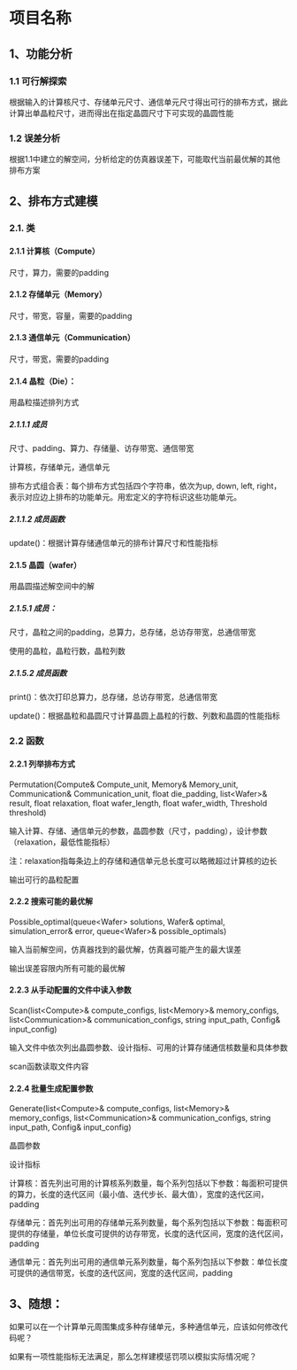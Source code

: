 # 项目名称

## 1、功能分析

### 1.1 可行解探索

根据输入的计算核尺寸、存储单元尺寸、通信单元尺寸得出可行的排布方式，据此计算出单晶粒尺寸，进而得出在指定晶圆尺寸下可实现的晶圆性能

### 1.2 误差分析

根据1.1中建立的解空间，分析给定的仿真器误差下，可能取代当前最优解的其他排布方案

## 2、排布方式建模

### 2.1. 类

#### 2.1.1 计算核（Compute）

尺寸，算力，需要的padding

#### 2.1.2 存储单元（Memory）

尺寸，带宽，容量，需要的padding

#### 2.1.3 通信单元（Communication）

尺寸，带宽，需要的padding

#### 2.1.4 晶粒（Die）：

用晶粒描述排列方式

##### 2.1.1.1 成员

尺寸、padding、算力、存储量、访存带宽、通信带宽

计算核，存储单元，通信单元

排布方式组合表：每个排布方式包括四个字符串，依次为up, down, left, right，表示对应边上排布的功能单元。用宏定义的字符标识这些功能单元。

##### 2.1.1.2 成员函数

update()：根据计算存储通信单元的排布计算尺寸和性能指标

#### 2.1.5  晶圆（wafer）

用晶圆描述解空间中的解

##### 2.1.5.1 成员：

尺寸，晶粒之间的padding，总算力，总存储，总访存带宽，总通信带宽

使用的晶粒，晶粒行数，晶粒列数

##### 2.1.5.2 成员函数

print()：依次打印总算力，总存储，总访存带宽，总通信带宽

update()：根据晶粒和晶圆尺寸计算晶圆上晶粒的行数、列数和晶圆的性能指标

### 2.2 函数

#### 2.2.1 列举排布方式

Permutation(Compute& Compute_unit, Memory& Memory_unit, Communication& Communication_unit, float die_padding, list\<Wafer\>& result, float relaxation, float wafer_length, float wafer_width, Threshold threshold)

输入计算、存储、通信单元的参数，晶圆参数（尺寸，padding），设计参数（relaxation，最低性能指标）

注：relaxation指每条边上的存储和通信单元总长度可以略微超过计算核的边长

输出可行的晶粒配置

#### 2.2.2 搜索可能的最优解

Possible_optimal(queue\<Wafer\> solutions, Wafer& optimal, simulation_error& error, queue\<Wafer\>& possible_optimals)

输入当前解空间，仿真器找到的最优解，仿真器可能产生的最大误差

输出误差容限内所有可能的最优解

#### 2.2.3 从手动配置的文件中读入参数

Scan(list\<Compute\>& compute_configs, list\<Memory\>& memory_configs, list\<Communication\>& communication_configs, string input_path, Config& input_config)

输入文件中依次列出晶圆参数、设计指标、可用的计算存储通信核数量和具体参数

scan函数读取文件内容

#### 2.2.4 批量生成配置参数

Generate(list\<Compute\>& compute_configs, list\<Memory\>& memory_configs, list\<Communication\>& communication_configs, string input_path, Config& input_config)

晶圆参数

设计指标

计算核：首先列出可用的计算核系列数量，每个系列包括以下参数：每面积可提供的算力，长度的迭代区间（最小值、迭代步长、最大值），宽度的迭代区间，padding

存储单元：首先列出可用的存储单元系列数量，每个系列包括以下参数：每面积可提供的存储量，单位长度可提供的访存带宽，长度的迭代区间，宽度的迭代区间，padding

通信单元：首先列出可用的通信单元系列数量，每个系列包括以下参数：单位长度可提供的通信带宽，长度的迭代区间，宽度的迭代区间，padding



## 3、随想：
如果可以在一个计算单元周围集成多种存储单元，多种通信单元，应该如何修改代码呢？

如果有一项性能指标无法满足，那么怎样建模惩罚项以模拟实际情况呢？